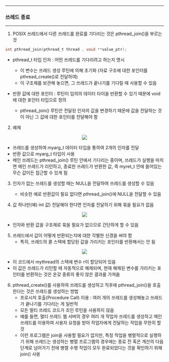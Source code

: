 -----
### 쓰레드 종료
-----
1. POSIX 쓰레드에서 다른 쓰레드를 완료를 기다리는 것은 pthread_join()을 부르는 것
```c
int pthread_join(pthread_t thread , void **value_ptr);
```

  - pthread_t 타입 인자 : 어떤 쓰레드를 기다리려고 하는지 명시
    + 이 변수는 쓰레드 생성 루틴에 의해 초기화 (자료 구조에 대한 포인터를 pthread_create()로 전달하여)
    + 이 구조체를 보관해 놓으면, 그 쓰레드가 끝나기를 기다릴 때 사용할 수 있음

  - 반환 값에 대한 포인터 : 루틴이 임의의 데이터 타이을 반환할 수 있기 때문에 void에 대한 포인터 타입으로 정의
    + pthread_join() 루틴은 전달된 인자의 값을 변경하기 때문에 값을 전달하는 것이 아닌 그 값에 대한 포인터를 전달해야 함

2. 예제
<div align="center">
<img src="https://github.com/user-attachments/assets/f5f3bcc7-585e-4dc3-b166-6daeff7931bf">
</div>

   - 쓰레드를 생성하여 myarg_t 데이터 타입을 통하여 2개의 인자를 전달
   - 반환 값으로 myarg_t 타입이 사용
   - 메인 쓰레드는 pthread_join() 루틴 안에서 기다리는 중이며, 쓰레드가 실행을 마치면 메인 쓰레드가 리턴하고, 종료한 쓰레드가 반환한 값, 즉 myret_t 안에 들어있는 무슨 값이든 접근할 수 있게 됨

3. 인자가 없는 쓰레드를 생성할 때는 NULL을 전달하여 쓰레드를 생성할 수 있음
   - 비슷한 예로 반환값이 필요 없다면 pthread_join()에 NULL을 전달할 수 있음

4. 값 하나만(예) int 값) 전달해야 한다면 인자를 전달하기 위해 묶을 필요가 없음
<div align="center">
<img src="https://github.com/user-attachments/assets/b37f0434-ba12-4c70-8b95-8fba2574c525">
</div>

   - 인자와 반환 값을 구조체로 묶을 필요가 없으므로 간단하게 할 수 있음

5. 쓰레드에서 값이 어떻게 반환되는지에 대한 각별한 신경을 써야 함
   - 특히, 쓰레드의 콜 스택에 할당된 값을 가리키는 포인터를 반환해서는 안 됨
<div align="center">
<img src="https://github.com/user-attachments/assets/9ec33db8-ad40-4147-a043-75262eeedc26">
</div>

   - 이 코드에서 mythread의 스택에 변수 r이 할당되어 있음
   - 이 값은 쓰레드가 리턴할 때 자동적으로 해제되며, 현재 해제된 변수를 가리키는 포인터를 반환하는 것은 온갖 종류의 좋지 않은 결과를 가져옴

6. pthread_create()를 사용하여 쓰레드를 생성하고 직후에 pthread_join()을 호출한다는 것은 쓰레드를 생성하는 방법
   - 프로시저 호출(Procedure Call) 이용 : 여러 개의 쓰레드를 생성해놓고 쓰레드가 끝나기를 기다리는 게 일반적
   - 모든 멀티 쓰레드 코드가 조인 루틴을 사용하지 않음
   - 예를 들면, 멀티 쓰레드 웹 서버의 경우 여러 개 작업자 쓰레드를 생성하고 메인 쓰레드를 이용하여 사용자 요청을 받아 작업자에게 전달하는 작업을 무한히 할 것
   - 이런 프로그램은 join을 사용할 필요가 없지만, 특정 작업을 병렬적으로 실행하기 위해 쓰레드는 생성하는 병렬 프로그램의 경우에는 종료 전 혹은 계산의 다음 단계로 넘어가기 전에 병렬 수행 작업이 모두 완료되었다는 것을 확인하기 위해 join() 사용
